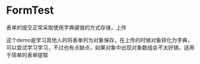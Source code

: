 # FormTest

表单的提交正常采取使用字典键值的方式存储，上传

这个demo是学习其他人的将表单列为对象保存，在上传的时候对象转化为字典，可以尝试学习学习，不过也有点缺点，如果对象中出现对象数组会不太好搞，适用于简单的表单提取
